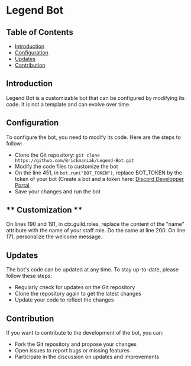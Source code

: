 **Legend Bot**
================

**Table of Contents**
-----------------

* [Introduction](#introduction)
* [Configuration](#configuration)
* [Updates](#updates)
* [Contribution](#contribution)

**Introduction**
---------------

Legend Bot is a customizable bot that can be configured by modifying its code. It is not a template and can evolve over time.

**Configuration**
----------------

To configure the bot, you need to modify its code. Here are the steps to follow:

* Clone the Git repository: `git clone https://github.com/Brickmaniak/Legend-Bot.git`
* Modify the code files to customize the bot
* On the line 451, in `bot.run("BOT_TOKEN")`, replace BOT_TOKEN by the token of your bot (Create a bot and a token here: [Discord Developper Portal](https://discord.com/developers/applications).
* Save your changes and run the bot

** Customization **
----------------------
On lines 190 and 191, in ctx.guild.roles, replace the content of the "name" attribute with the name of your staff role.
Do the same at line 200.
On line 171, personalize the welcome message.

**Updates**
------------

The bot's code can be updated at any time. To stay up-to-date, please follow these steps:

* Regularly check for updates on the Git repository
* Clone the repository again to get the latest changes
* Update your code to reflect the changes

**Contribution**
----------------

If you want to contribute to the development of the bot, you can:

* Fork the Git repository and propose your changes
* Open issues to report bugs or missing features
* Participate in the discussion on updates and improvements
